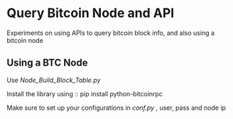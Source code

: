 
Query Bitcoin Node and API
==========================

Experiments on using APIs to query bitcoin block info, and also using a bitcoin node

Using a BTC Node
----------------
  Use _Node_Build_Block_Table.py_

  Install the library using ::
  pip install python-bitcoinrpc

  Make sure to set up your configurations in _conf.py_ , user, pass and node ip

  
